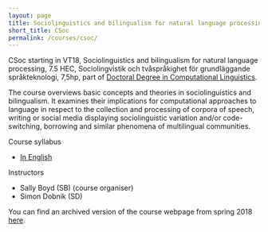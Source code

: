 ```yaml
---
layout: page
title: Sociolinguistics and bilingualism for natural language processing (CSoc)
short_title: CSoc
permalink: /courses/csoc/
---
```


CSoc starting in VT18, Sociolinguistics and bilingualism for natural language processing, 7.5 HEC, Sociolingvistik och tvåspråkighet för grundläggande språkteknologi, 7,5hp, part of [Doctoral Degree in Computational
Linguistics](https://flov.gu.se/digitalAssets/1605/1605989_asp-fd-datalingvistik-2016ver2.pdf).

The course overviews basic concepts and theories in sociolinguistics and bilingualism. It examines their implications for computational approaches to language in respect to the collection and processing of corpora of speech, writing or social media displaying sociolinguistic variation and/or code- switching, borrowing and similar phenomena of multilingual communities.

Course syllabus

  - [In English](https://flov.gu.se/digitalAssets/1692/1692605_syllabus-grad-course-sociolx-and-biling.pdf)

Instructors

  - Sally Boyd (SB) (course organiser)
  - Simon Dobnik (SD)

You can find an archived version of the course webpage from spring 2018 [here](archived.zip).
